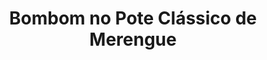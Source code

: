 ---
title: Bombom no Pote Clássico de Merengue
description: 
category: Bombons
subcategory: Pote
flavor: Merengue
price: 16
---